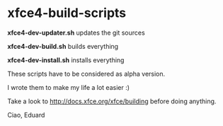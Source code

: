 # xfce4-build-scripts

**xfce4-dev-updater.sh** updates the git sources

**xfce4-dev-build.sh** builds everything

**xfce4-dev-install.sh** installs everything

These scripts have to be considered as alpha version.

I wrote them to make my life a lot easier :)



Take a look to http://docs.xfce.org/xfce/building before doing anything.

Ciao,
Eduard
